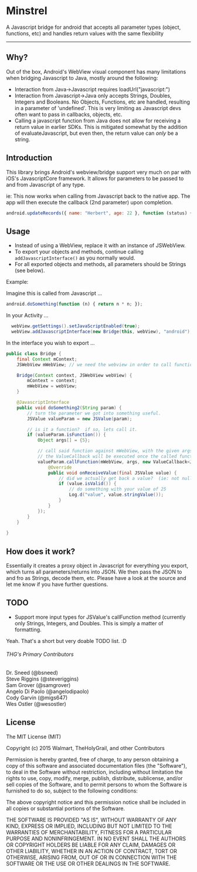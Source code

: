 # Minstrel
A Javascript bridge for android that accepts all parameter types (object, functions, etc) and handles return values with the same flexibility

___

## Why?

Out of the box, Android's WebView visual component has many limitations when bridging Javascript to Java, mostly around the following:

- Interaction from Java->Javascript requires loadUrl("javascript:<a URI encoded javascript string>")
- Interaction from Javascript->Java only accepts Strings, Doubles, Integers and Booleans.  No Objects, Functions, etc are handled, resulting in a parameter of 'undefined'.  This is very limiting as Javascript devs often want to pass in callbacks, objects, etc.
- Calling a javascript function from Java does not allow for receiving a return value in earlier SDKs.  This is mitigated somewhat by the addition of evaluateJavascript, but even then, the return value can *only* be a string.

## Introduction

This library brings Android's webview/bridge support very much on par with iOS's JavascriptCore framework.  It allows for parameters to be passed to and from Javascript of any type.

ie: This now works when calling from Javascript back to the native app.  The app will then execute the callback (2nd parameter) upon completion.
```javascript
android.updateRecords({ name: "Herbert", age: 22 }, function (status) { updateWebUI(status); });
```

## Usage

- Instead of using a WebView, replace it with an instance of JSWebView.
- To export your objects and methods, continue calling ```addJavascriptInterface()``` as you normally would.
- For all exported objects and methods, all parameters should be Strings (see below).

Example:

Imagine this is called from Javascript ...

```javascript
android.doSomething(function (n) { return n * n; });
```

In your Activity ...

```java
  webView.getSettings().setJavaScriptEnabled(true);
  webView.addJavascriptInterface(new Bridge(this, webView), "android");
```

In the interface you wish to export ...

```java
public class Bridge {
    final Context mContext;
    JSWebView mWebView; // we need the webview in order to call functions.

    Bridge(Context context, JSWebView webView) {
        mContext = context;
        mWebView = webView;
    }

    @JavascriptInterface
    public void doSomething2(String param) {
        // turn the parameter we got into something useful.
        JSValue valueParam = new JSValue(param);

        // is it a function?  if so, lets call it.
        if (valueParam.isFunction()) {
            Object args[] = {5};

            // call said function against mWebView, with the given args.
            // the ValueCallback will be executed once the called function returns.
            valueParam.callFunction(mWebView, args, new ValueCallback<JSValue>() {
                @Override
                public void onReceiveValue(final JSValue value) {
                    // did we actually get back a value?  (ie: not null or undefined)
                    if (value.isValid()) {
                        // do something with your value of 25
                        Log.d("value", value.stringValue());
                    }
                }
            });
        }
    }
    
}

```

## How does it work?

Essentially it creates a proxy object in Javascript for everything you export, which turns all parameters/returns into JSON.  We then pass the JSON to and fro as Strings, decode them, etc.  Please have a look at the source and let me know if you have further questions.

## TODO

- Support more input types for JSValue's callFunction method (currently only Strings, Integers, and Doubles.  This is simply a matter of formatting. 

Yeah.  That's a short but very doable TODO list. :D


###### THG's Primary Contributors

Dr. Sneed (@bsneed)<br>
Steve Riggins (@steveriggins)<br>
Sam Grover (@samgrover)<br>
Angelo Di Paolo (@angelodipaolo)<br>
Cody Garvin (@migs647)<br>
Wes Ostler (@wesostler)<br>

## License

The MIT License (MIT)

Copyright (c) 2015 Walmart, TheHolyGrail, and other Contributors

Permission is hereby granted, free of charge, to any person obtaining a copy
of this software and associated documentation files (the "Software"), to deal
in the Software without restriction, including without limitation the rights
to use, copy, modify, merge, publish, distribute, sublicense, and/or sell
copies of the Software, and to permit persons to whom the Software is
furnished to do so, subject to the following conditions:

The above copyright notice and this permission notice shall be included in all
copies or substantial portions of the Software.

THE SOFTWARE IS PROVIDED "AS IS", WITHOUT WARRANTY OF ANY KIND, EXPRESS OR
IMPLIED, INCLUDING BUT NOT LIMITED TO THE WARRANTIES OF MERCHANTABILITY,
FITNESS FOR A PARTICULAR PURPOSE AND NONINFRINGEMENT. IN NO EVENT SHALL THE
AUTHORS OR COPYRIGHT HOLDERS BE LIABLE FOR ANY CLAIM, DAMAGES OR OTHER
LIABILITY, WHETHER IN AN ACTION OF CONTRACT, TORT OR OTHERWISE, ARISING FROM,
OUT OF OR IN CONNECTION WITH THE SOFTWARE OR THE USE OR OTHER DEALINGS IN THE
SOFTWARE.

